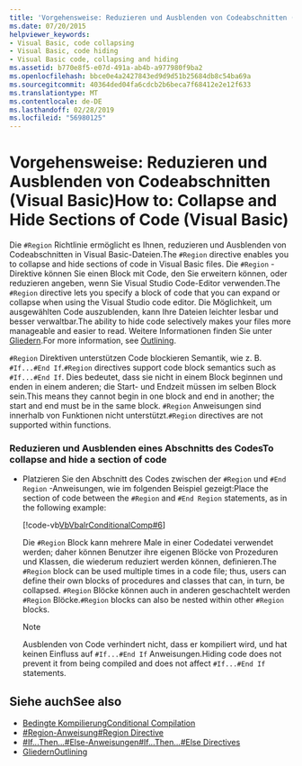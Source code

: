 ```yaml
---
title: 'Vorgehensweise: Reduzieren und Ausblenden von Codeabschnitten (Visual Basic)'
ms.date: 07/20/2015
helpviewer_keywords:
- Visual Basic, code collapsing
- Visual Basic, code hiding
- Visual Basic code, collapsing and hiding
ms.assetid: b770e8f5-e07d-491a-ab4b-a977980f9ba2
ms.openlocfilehash: bbce0e4a2427843ed9d9d51b25684db8c54ba69a
ms.sourcegitcommit: 40364ded04fa6cdcb2b6beca7f68412e2e12f633
ms.translationtype: MT
ms.contentlocale: de-DE
ms.lasthandoff: 02/28/2019
ms.locfileid: "56980125"
---
```

# <a name="how-to-collapse-and-hide-sections-of-code-visual-basic"></a><span data-ttu-id="c3d5f-102">Vorgehensweise: Reduzieren und Ausblenden von Codeabschnitten (Visual Basic)</span><span class="sxs-lookup"><span data-stu-id="c3d5f-102">How to: Collapse and Hide Sections of Code (Visual Basic)</span></span>
<span data-ttu-id="c3d5f-103">Die `#Region` Richtlinie ermöglicht es Ihnen, reduzieren und Ausblenden von Codeabschnitten in Visual Basic-Dateien.</span><span class="sxs-lookup"><span data-stu-id="c3d5f-103">The `#Region` directive enables you to collapse and hide sections of code in Visual Basic files.</span></span> <span data-ttu-id="c3d5f-104">Die `#Region` -Direktive können Sie einen Block mit Code, den Sie erweitern können, oder reduzieren angeben, wenn Sie Visual Studio Code-Editor verwenden.</span><span class="sxs-lookup"><span data-stu-id="c3d5f-104">The `#Region` directive lets you specify a block of code that you can expand or collapse when using the Visual Studio code editor.</span></span> <span data-ttu-id="c3d5f-105">Die Möglichkeit, um ausgewählten Code auszublenden, kann Ihre Dateien leichter lesbar und besser verwaltbar.</span><span class="sxs-lookup"><span data-stu-id="c3d5f-105">The ability to hide code selectively makes your files more manageable and easier to read.</span></span> <span data-ttu-id="c3d5f-106">Weitere Informationen finden Sie unter [Gliedern](/visualstudio/ide/outlining).</span><span class="sxs-lookup"><span data-stu-id="c3d5f-106">For more information, see [Outlining](/visualstudio/ide/outlining).</span></span>  
  
 <span data-ttu-id="c3d5f-107">`#Region` Direktiven unterstützen Code blockieren Semantik, wie z. B. `#If...#End If`.</span><span class="sxs-lookup"><span data-stu-id="c3d5f-107">`#Region` directives support code block semantics such as `#If...#End If`.</span></span> <span data-ttu-id="c3d5f-108">Dies bedeutet, dass sie nicht in einem Block beginnen und enden in einem anderen; die Start- und Endzeit müssen im selben Block sein.</span><span class="sxs-lookup"><span data-stu-id="c3d5f-108">This means they cannot begin in one block and end in another; the start and end must be in the same block.</span></span> <span data-ttu-id="c3d5f-109">`#Region` Anweisungen sind innerhalb von Funktionen nicht unterstützt.</span><span class="sxs-lookup"><span data-stu-id="c3d5f-109">`#Region` directives are not supported within functions.</span></span>  
  
### <a name="to-collapse-and-hide-a-section-of-code"></a><span data-ttu-id="c3d5f-110">Reduzieren und Ausblenden eines Abschnitts des Codes</span><span class="sxs-lookup"><span data-stu-id="c3d5f-110">To collapse and hide a section of code</span></span>  
  
-   <span data-ttu-id="c3d5f-111">Platzieren Sie den Abschnitt des Codes zwischen der `#Region` und `#End Region` -Anweisungen, wie im folgenden Beispiel gezeigt:</span><span class="sxs-lookup"><span data-stu-id="c3d5f-111">Place the section of code between the `#Region` and `#End Region` statements, as in the following example:</span></span>  
  
     [!code-vb[VbVbalrConditionalComp#6](~/samples/snippets/visualbasic/VS_Snippets_VBCSharp/VbVbalrConditionalComp/VB/Class1.vb#6)]  
  
     <span data-ttu-id="c3d5f-112">Die `#Region` Block kann mehrere Male in einer Codedatei verwendet werden; daher können Benutzer ihre eigenen Blöcke von Prozeduren und Klassen, die wiederum reduziert werden können, definieren.</span><span class="sxs-lookup"><span data-stu-id="c3d5f-112">The `#Region` block can be used multiple times in a code file; thus, users can define their own blocks of procedures and classes that can, in turn, be collapsed.</span></span> <span data-ttu-id="c3d5f-113">`#Region` Blöcke können auch in anderen geschachtelt werden `#Region` Blöcke.</span><span class="sxs-lookup"><span data-stu-id="c3d5f-113">`#Region` blocks can also be nested within other `#Region` blocks.</span></span>  
  
    > [!NOTE]
    >  <span data-ttu-id="c3d5f-114">Ausblenden von Code verhindert nicht, dass er kompiliert wird, und hat keinen Einfluss auf `#If...#End If` Anweisungen.</span><span class="sxs-lookup"><span data-stu-id="c3d5f-114">Hiding code does not prevent it from being compiled and does not affect `#If...#End If` statements.</span></span>  
  
## <a name="see-also"></a><span data-ttu-id="c3d5f-115">Siehe auch</span><span class="sxs-lookup"><span data-stu-id="c3d5f-115">See also</span></span>
- [<span data-ttu-id="c3d5f-116">Bedingte Kompilierung</span><span class="sxs-lookup"><span data-stu-id="c3d5f-116">Conditional Compilation</span></span>](../../../visual-basic/programming-guide/program-structure/conditional-compilation.md)
- [<span data-ttu-id="c3d5f-117">#Region-Anweisung</span><span class="sxs-lookup"><span data-stu-id="c3d5f-117">#Region Directive</span></span>](../../../visual-basic/language-reference/directives/region-directive.md)
- [<span data-ttu-id="c3d5f-118">#If...Then...#Else-Anweisungen</span><span class="sxs-lookup"><span data-stu-id="c3d5f-118">#If...Then...#Else Directives</span></span>](../../../visual-basic/language-reference/directives/if-then-else-directives.md)
- [<span data-ttu-id="c3d5f-119">Gliedern</span><span class="sxs-lookup"><span data-stu-id="c3d5f-119">Outlining</span></span>](/visualstudio/ide/outlining)
